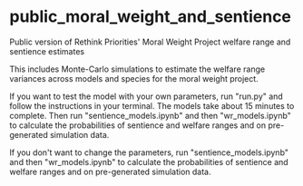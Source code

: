 # public_moral_weight_and_sentience
Public version of Rethink Priorities' Moral Weight Project welfare range and sentience estimates

This includes Monte-Carlo simulations to estimate the welfare range variances across models and species for the moral weight project.

If you want to test the model with your own parameters, run "run.py" and follow the instructions in your terminal. The models take about 15 minutes to complete. Then run "sentience_models.ipynb" and then "wr_models.ipynb" to calculate the probabilities of sentience and welfare ranges and on pre-generated simulation data.

If you don't want to change the parameters, run "sentience_models.ipynb" and then "wr_models.ipynb" to calculate the probabilities of sentience and welfare ranges and on pre-generated simulation data.

